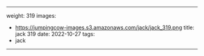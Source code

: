 
---
weight: 319
images:
- https://jumpingcow-images.s3.amazonaws.com/jack/jack_319.png
title: jack 319
date: 2022-10-27
tags:
- jack
---
